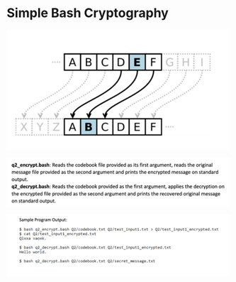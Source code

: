 # Simple Bash Cryptography 

![](https://github.com/talha-riaz/SimpleBashCryptography/blob/master/a.png)

![](https://github.com/talha-riaz/SimpleBashCryptography/blob/master/b.png)

![](https://github.com/talha-riaz/SimpleBashCryptography/blob/master/c.png)
